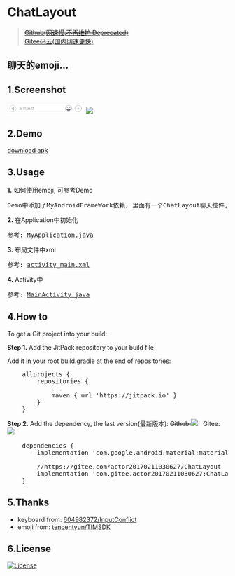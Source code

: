 # ChatLayout
> <a href="https://github.com/actor20170211030627/ChatLayout"><s>Github(网速慢,不再维护 Deprecated)</s></a> <br/>
> <a href="https://gitee.com/actor20170211030627/ChatLayout">Gitee码云(国内网速更快)</a>

## 聊天的emoji...

## 1.Screenshot
<img src="captures/chatlayout.png" width=35%></img>
<img src="captures/example.gif" width=35%></img>

## 2.Demo
<a href="app/build/outputs/apk/debug/app-debug.apk">download apk</a>

## 3.Usage
**1.** 如何使用emoji, 可参考Demo
<pre>
Demo中添加了MyAndroidFrameWork依赖, 里面有一个ChatLayout聊天控件, 见 <a href="app/build.gradle" target="_blank">build.gradle</a>
</pre>

**2.** 在Application中初始化
<pre>
参考: <a href="app/src/main/java/com/chatlayout/example/MyApplication.java" target="_blank">MyApplication.java</a>
</pre>

**3.** 布局文件中xml
<pre>
参考: <a href="app/src/main/res/layout/activity_main.xml" target="_blank">activity_main.xml</a>
</pre>

**4.** Activity中
<pre>
参考: <a href="app/src/main/java/com/chatlayout/example/activity/MainActivity.java" target="_blank">MainActivity.java</a>
</pre>


## 4.How to
To get a Git project into your build:

**Step 1.** Add the JitPack repository to your build file

Add it in your root build.gradle at the end of repositories:
<pre>
    allprojects {
        repositories {
            ...
            maven { url 'https://jitpack.io' }
        }
    }
</pre>


**Step 2.** Add the dependency, the last version(最新版本):
<s>Github:</s>[![](https://jitpack.io/v/actor20170211030627/ChatLayout.svg)](https://jitpack.io/#actor20170211030627/ChatLayout) &nbsp; Gitee: [![](https://jitpack.io/v/com.gitee.actor20170211030627/ChatLayout.svg)](https://jitpack.io/#com.gitee.actor20170211030627/ChatLayout)
<pre>
    dependencies {
        implementation 'com.google.android.material:material:your_version'

        //https://gitee.com/actor20170211030627/ChatLayout
        implementation 'com.gitee.actor20170211030627:ChatLayout:the_last_gitee_version'
    }
</pre>



## 5.Thanks
<ul>
    <li>keyboard from: <a href="https://github.com/604982372/InputConflict" target="_blank">604982372/InputConflict</a> </li>
    <li>emoji from: <a href="https://github.com/tencentyun/TIMSDK" target="_blank">tencentyun/TIMSDK</a></li>
</ul>

## 6.License
[![License](https://img.shields.io/badge/license-Apache%202-green.svg)](https://www.apache.org/licenses/LICENSE-2.0)

